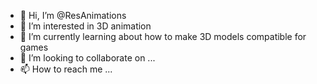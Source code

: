 - 👋 Hi, I’m @ResAnimations
- 👀 I’m interested in 3D animation
- 🌱 I’m currently learning about how to make 3D models compatible for games
- 💞️ I’m looking to collaborate on ...
- 📫 How to reach me ...

<!---
ResAnimations/ResAnimations is a ✨ special ✨ repository because its `README.md` (this file) appears on your GitHub profile.
You can click the Preview link to take a look at your changes.
--->
